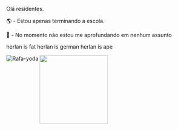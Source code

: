 Olá residentes.

🌎 - Estou apenas terminando a escola.

🧭 - No momento não estou me aprofundando em nenhum assunto

herlan is fat herlan is german herlan is ape

</div> <a href="https://github.com/"> <img height="180em" src="https://github-readme-stats.vercel.app/api?username=RafaelSee&show_icons=true&theme=dark&include_all_commits=true&count_private=true"/>
<img align="left" alt="Rafa-yoda" src="https://cdn.discordapp.com/attachments/749075312524001353/778867063645143060/unknown.png"> </div> 
